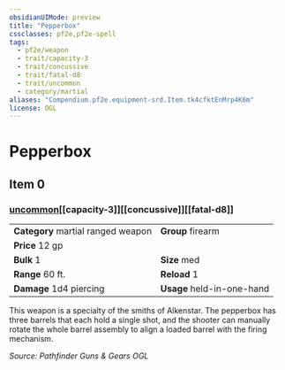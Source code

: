 ```yaml
---
obsidianUIMode: preview
title: "Pepperbox"
cssclasses: pf2e,pf2e-spell
tags:
  - pf2e/weapon
  - trait/capacity-3
  - trait/concussive
  - trait/fatal-d8
  - trait/uncommon
  - category/martial
aliases: "Compendium.pf2e.equipment-srd.Item.tk4cfktEnMrp4K6m"
license: OGL
---
```

# Pepperbox
## Item 0
### [uncommon](uncommon "Uncommon Rarity Trait")[[capacity-3]][[concussive]][[fatal-d8]]

|  |  |
| -- | -- |
| **Category** martial ranged weapon | **Group** firearm |
| **Price** 12 gp |  |
| **Bulk** 1 | **Size** med |
|**Range** 60 ft.| **Reload** 1|
| **Damage** 1d4 piercing  | **Usage** held-in-one-hand |



This weapon is a specialty of the smiths of Alkenstar. The pepperbox has three barrels that each hold a single shot, and the shooter can manually rotate the whole barrel assembly to align a loaded barrel with the firing mechanism.

*Source: Pathfinder Guns & Gears*
*OGL*